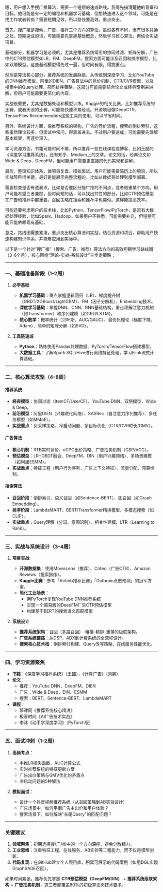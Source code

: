 <think>
嗯，用户想入手搜广推算法，需要一个短期的速成路线。我得先搞清楚他的背景和目标。他可能是有一定的编程和机器学习基础，但想快速进入这个领域，可能是在找工作或者转岗？需要短期见效，所以路线要高效，重点突出。

首先，搜广推是搜索、广告、推荐三个方向的算法，虽然各有不同，但有很多共通之处。短期速成的话，可能需要先掌握基础概念，然后学习核心算法，再结合实战项目。

基础部分，机器学习是必须的，尤其是推荐系统常用的协同过滤、矩阵分解，广告中的CTR预估模型如LR、FM、DeepFM。搜索方面可能涉及召回和排序模型，比如双塔模型。这些基础模型得先过一遍，但时间有限，得挑重点。

然后是算法核心部分，推荐系统的发展脉络，从传统到深度学习，比如YouTube的DNN推荐模型，阿里的DIEN。广告算法中的竞价机制、CTR/CVR模型，以及搜索中的Query处理、召回排序策略。这部分可能需要结合论文或经典案例来讲解，但用户可能需要更简化的内容。

实战很重要，尤其是数据处理和模型训练。Kaggle的相关比赛，比如推荐系统的比赛，或者天池的比赛，可能能快速积累经验。开源项目像DeepCTR、TensorFlow Recommenders这些工具的使用，可以节省时间。

另外，系统设计方面，像推荐系统的架构，广告的竞价流程，搜索的倒排索引，这些虽然理论较多，但面试中常问，得涵盖进去。不过用户要速成，可能需要先理解基本框架，再逐步深入。

学习资源方面，书籍可能时间不够，所以推荐一些在线课程或博客，比如王喆的《深度学习推荐系统》，还有知乎、Medium上的文章。论文的话，经典论文如Wide & Deep、DeepFM，但可能用户需要更直接的代码实现和讲解。

最后，整理知识体系，做项目复盘，模拟面试。用户可能需要简历上的项目，所以实战项目很关键，最好是能展示完整流程的，比如从数据预处理到模型部署。

需要检查是否有遗漏点，比如是否要区分搜广推的不同点，或者侧重某个方向。用户可能希望三者兼顾，但时间短的话，可以找出共性的部分，比如CTR预估模型在广告和推荐中都重要，召回策略在搜索和推荐中也类似。这样能提高效率。

可能还要考虑用户的技术栈，比如Python、TensorFlow/PyTorch，是否有大数据处理经验，比如Spark、Hadoop。如果用户不熟悉，可能需要补充，但短期可能只能依赖现有基础。

总之，路线图需要紧凑，重点突出核心算法和实战，结合资源和项目，帮助用户快速构建知识体系，并能够应用到实际中。
</think>

以下是一个针对“搜广推”（搜索、广告、推荐）算法方向的高效短期学习路线图（3-6个月），核心围绕“理论-实战-系统设计”三步走策略：

---

### **一、基础准备阶段（1-2周）**
1. **必学基础**  
   - **机器学习基础**：重点掌握逻辑回归（LR）、梯度提升树（GBDT/XGBoost/LightGBM）、FM（因子分解机）、Embedding技术。
   - **深度学习基础**：掌握DNN、CNN、RNN基础结构，重点理解注意力机制（如Transformer）和序列建模（如GRU/LSTM）。
   - **核心数学**：概率统计（贝叶斯、AUC/GAUC）、最优化理论（梯度下降、Adam）、简单的矩阵分解（如SVD）。

2. **工具链速成**  
   - **Python**：熟练使用Pandas处理数据、PyTorch/TensorFlow搭建模型。
   - **大数据工具**：了解Spark SQL/Hive进行离线特征处理，学习Flink流式计算基础。

---

### **二、核心算法攻坚（4-8周）**
#### **推荐系统**
   - **经典模型**：协同过滤（ItemCF/UserCF）、YouTube DNN、双塔模型、Wide & Deep。
   - **前沿模型**：阿里DIEN（兴趣进化网络）、SASRec（自注意力序列推荐）、多任务模型（如MMoE）。
   - **实战重点**：负采样策略、冷启动问题、多目标优化（CTR/CVR时长/GMV）。

#### **广告算法**
   - **核心机制**：RTB实时竞价、oCPC出价策略、广告拍卖机制（GSP/VCG）。
   - **预估模型**：LR+GBDT融合、DeepFM、DIN（用户兴趣网络）、多场景建模（如阿里ESMM）。
   - **实战重点**：特征工程（用户行为序列、广告上下文特征）、流量分配、预算控制。

#### **搜索算法**
   - **召回阶段**：倒排索引、语义召回（如Sentence-BERT）、图召回（如Graph Embedding）。
   - **排序阶段**：LambdaMART、BERT/Transformer精排模型、多模态搜索（如CLIP）。
   - **实战重点**：Query理解（分词、意图识别）、相关性建模、LTR（Learning to Rank）。

---

### **三、实战与系统设计（3-4周）**
1. **项目实战**  
   - **开源数据集**：使用MovieLens（推荐）、Criteo（广告CTR）、Amazon Reviews（搜索排序）。
   - **Kaggle比赛**：参考「Airbnb推荐比赛」「Outbrain点击预测」的冠军方案。
   - **简化工业场景**：  
     - 用PyTorch复现YouTube DNN推荐系统  
     - 实现一个简易版的DeepFM广告CTR预估模型  
     - 构建基于BERT的搜索语义匹配模型

2. **系统设计**  
   - **推荐系统架构**：召回（多路召回）-粗排-精排-重排的级联架构。
   - **广告系统链路**：从DSP、ADX到计费系统的全流程设计。
   - **搜索核心技术栈**：倒排索引构建、Query改写策略、在线服务性能优化。

---

### **四、学习资源聚焦**
- **书籍**：《深度学习推荐系统》（王喆）、《计算广告》（刘鹏）  
- **论文**：  
  - 推荐：YouTube DNN、DeepFM、DIEN  
  - 广告：Wide & Deep、DIN、ESMM  
  - 搜索：BERT、Sentence-BERT、LambdaMART  
- **课程**：  
  - 慕课网《推荐系统核心精讲》  
  - 极客时间《AI广告技术实战》  
  - 李沐《动手学深度学习》（PyTorch版）

---

### **五、面试冲刺（1-2周）**
1. **高频考点**：  
   - 手推LR损失函数、AUC计算公式  
   - 实时推荐系统的特征更新方案  
   - 广告出价策略与GMV优化的矛盾点  
   - 冷启动问题的5种解法

2. **模拟面试**：  
   - 设计一个抖音视频推荐系统（从召回策略到AB实验设计）  
   - 广告场景中，如何平衡广告主出价和用户体验？  
   - 搜索场景下，如何解决"长尾Query"的匹配问题？

---

### **关键建议**
1. **领域聚焦**：初期选择搜/广/推中的一个方向深挖，避免分散精力。  
2. **工业思维**：注重特征工程、在线服务、AB实验等工程能力，而不仅是模型创新。  
3. **代码复现**：在GitHub建立个人项目库，积累可展示的代码案例（如用DGL实现GraphSAGE召回）。

如果时间紧张，推荐优先掌握 **CTR预估模型（DeepFM/DIN）** + **推荐系统级联架构** + **广告拍卖机制**，这三者能覆盖80%的初级算法岗技术要求。